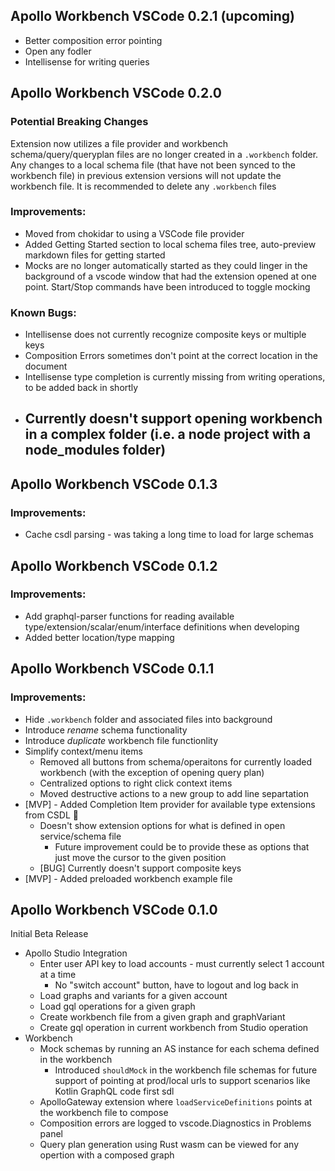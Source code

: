 ## Apollo Workbench VSCode 0.2.1 (upcoming)

- Better composition error pointing
- Open any fodler
- Intellisense for writing queries

## Apollo Workbench VSCode 0.2.0

### Potential Breaking Changes

Extension now utilizes a file provider and workbench schema/query/queryplan files are no longer created in a `.workbench` folder. Any changes to a local schema file (that have not been synced to the workbench file) in previous extension versions will not update the workbench file. It is recommended to delete any `.workbench` files

### Improvements:

- Moved from chokidar to using a VSCode file provider
- Added Getting Started section to local schema files tree, auto-preview markdown files for getting started
- Mocks are no longer automatically started as they could linger in the background of a vscode window that had the extension opened at one point. Start/Stop commands have been introduced to toggle mocking

### Known Bugs:

- Intellisense does not currently recognize composite keys or multiple keys
- Composition Errors sometimes don't point at the correct location in the document
- Intellisense type completion is currently missing from writing operations, to be added back in shortly
- Currently doesn't support opening workbench in a complex folder (i.e. a node project with a node_modules folder)
  -

## Apollo Workbench VSCode 0.1.3

### Improvements:

- Cache csdl parsing - was taking a long time to load for large schemas

## Apollo Workbench VSCode 0.1.2

### Improvements:

- Add graphql-parser functions for reading available type/extension/scalar/enum/interface definitions when developing
- Added better location/type mapping

## Apollo Workbench VSCode 0.1.1

### Improvements:

- Hide `.workbench` folder and associated files into background
- Introduce _rename_ schema functionality
- Introduce _duplicate_ workbench file functionlity
- Simplify context/menu items
  - Removed all buttons from schema/operaitons for currently loaded workbench (with the exception of opening query plan)
  - Centralized options to right click context items
  - Moved destructive actions to a new group to add line separtation
- [MVP] - Added Completion Item provider for available type extensions from CSDL :tada:
  - Doesn't show extension options for what is defined in open service/schema file
    - Future improvement could be to provide these as options that just move the cursor to the given position
  - [BUG] Currently doesn't support composite keys
- [MVP] - Added preloaded workbench example file

## Apollo Workbench VSCode 0.1.0

Initial Beta Release

- Apollo Studio Integration
  - Enter user API key to load accounts - must currently select 1 account at a time
    - No "switch account" button, have to logout and log back in
  - Load graphs and variants for a given account
  - Load gql operations for a given graph
  - Create workbench file from a given graph and graphVariant
  - Create gql operation in current workbench from Studio operation
- Workbench
  - Mock schemas by running an AS instance for each schema defined in the workbench
    - Introduced `shouldMock` in the workbench file schemas for future support of pointing at prod/local urls to support scenarios like Kotlin GraphQL code first sdl
  - ApolloGateway extension where `loadServiceDefinitions` points at the workbench file to compose
  - Composition errors are logged to vscode.Diagnostics in Problems panel
  - Query plan generation using Rust wasm can be viewed for any opertion with a composed graph
